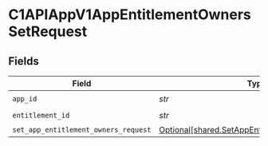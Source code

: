 # C1APIAppV1AppEntitlementOwnersSetRequest


## Fields

| Field                                                                                                    | Type                                                                                                     | Required                                                                                                 | Description                                                                                              |
| -------------------------------------------------------------------------------------------------------- | -------------------------------------------------------------------------------------------------------- | -------------------------------------------------------------------------------------------------------- | -------------------------------------------------------------------------------------------------------- |
| `app_id`                                                                                                 | *str*                                                                                                    | :heavy_check_mark:                                                                                       | N/A                                                                                                      |
| `entitlement_id`                                                                                         | *str*                                                                                                    | :heavy_check_mark:                                                                                       | N/A                                                                                                      |
| `set_app_entitlement_owners_request`                                                                     | [Optional[shared.SetAppEntitlementOwnersRequest]](../../models/shared/setappentitlementownersrequest.md) | :heavy_minus_sign:                                                                                       | N/A                                                                                                      |